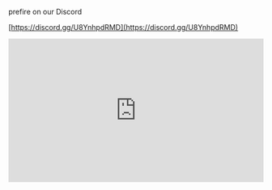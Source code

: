 prefire on our Discord

[https://discord.gg/U8YnhpdRMD](https://discord.gg/U8YnhpdRMD)

<div style="width: 100%; height: 0px; position: relative; padding-bottom: 56.250%;"><iframe src="https://streamable.com/e/eaibcz?quality=highest" frameborder="0" width="100%" height="100%" allowfullscreen style="width: 100%; height: 100%; position: absolute;"></iframe></div>
